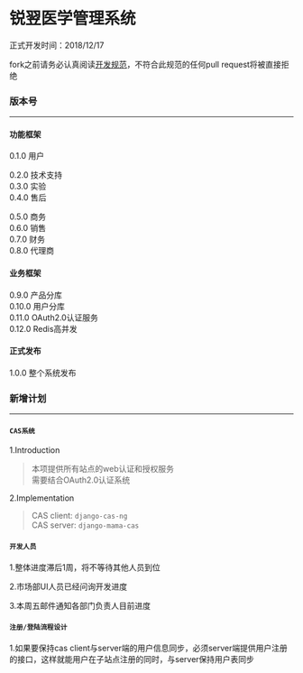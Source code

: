 # 锐翌医学管理系统

正式开发时间：2018/12/17   

fork之前请务必认真阅读[开发规范](https://github.com/gmdzy2010/bms_colowell/blob/master/specification_of_dev.md)，不符合此规范的任何pull request将被直接拒绝    

### 版本号
---------------
#### 功能框架
0.1.0 用户    

0.2.0 技术支持    
0.3.0 实验    
0.4.0 售后    

0.5.0 商务    
0.6.0 销售    
0.7.0 财务    
0.8.0 代理商   

#### 业务框架
0.9.0 产品分库    
0.10.0 用户分库    
0.11.0 OAuth2.0认证服务    
0.12.0 Redis高并发    

#### 正式发布
1.0.0 整个系统发布    


### 新增计划
-----------
#### `CAS系统`

1.Introduction    
>本项提供所有站点的web认证和授权服务    
>需要结合OAuth2.0认证系统    

2.Implementation
>CAS client: `django-cas-ng`  
>CAS server: `django-mama-cas`

#### `开发人员`

1.整体进度滞后1周，将不等待其他人员到位    

2.市场部UI人员已经问询开发进度    

3.本周五邮件通知各部门负责人目前进度

#### `注册/登陆流程设计`

1.如果要保持cas client与server端的用户信息同步，必须server端提供用户注册的接口，这样就能用户在子站点注册的同时，与server保持用户表同步